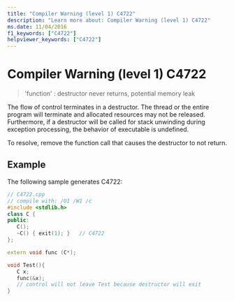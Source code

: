 ```yaml
---
title: "Compiler Warning (level 1) C4722"
description: "Learn more about: Compiler Warning (level 1) C4722"
ms.date: 11/04/2016
f1_keywords: ["C4722"]
helpviewer_keywords: ["C4722"]
---
```

# Compiler Warning (level 1) C4722

> 'function' : destructor never returns, potential memory leak

The flow of control terminates in a destructor. The thread or the entire program will terminate and allocated resources may not be released.  Furthermore, if a destructor will be called for stack unwinding during exception processing, the behavior of executable is undefined.

To resolve, remove the function call that causes the destructor to not return.

## Example

The following sample generates C4722:

```cpp
// C4722.cpp
// compile with: /O1 /W1 /c
#include <stdlib.h>
class C {
public:
   C();
   ~C() { exit(1); }   // C4722
};

extern void func (C*);

void Test(){
   C x;
   func(&x);
   // control will not leave Test because destructor will exit
}
```

